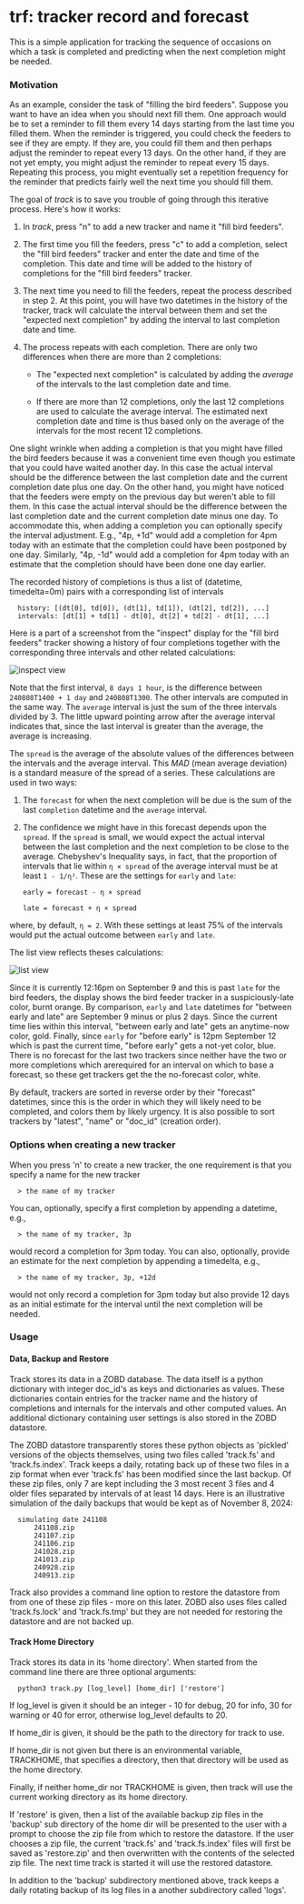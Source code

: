 # trf: tracker record and forecast

This is a simple application for tracking the sequence of occasions on which a task is completed and predicting when the next completion might be needed.

### Motivation

As an example, consider the task of "filling the bird feeders". Suppose you want to have an idea when you should next fill them. One approach would be to set a reminder to fill them every 14 days starting from the last time you filled them. When the reminder is triggered, you could check the feeders to see if they are empty. If they are, you could fill them and then perhaps adjust the reminder to repeat every 13 days. On the other hand, if they are not yet empty, you might adjust the reminder to repeat every 15 days. Repeating this process, you might eventually set a repetition frequency for the reminder that predicts fairly well the next time you should fill them.

The goal of *track* is to save you trouble of going through this iterative process. Here's how it works:


1. In *track*, press "n" to add a new tracker and name it "fill bird feeders".
2. The first time you fill the feeders, press "c" to add a completion, select the "fill bird feeders" tracker and enter the date and time of the completion. This date and time will be added to the history of completions for the "fill bird feeders" tracker.
3. The next time you need to fill the feeders, repeat the process described in step 2. At this point, you will have two datetimes in the history of the tracker, track will calculate the interval between them and set the "expected next completion" by adding the interval to last completion date and time.
4. The process repeats with each completion. There are only two differences when there are more than 2 completions:

      - The "expected next completion" is calculated by adding the *average* of the intervals to the last completion date and time.

      - If there are more than 12 completions, only the last 12 completions are used to calculate the average interval. The estimated next completion date and time is thus based only on the average of the intervals for the most recent 12 completions.

One slight wrinkle when adding a completion is that you might have filled the bird feeders because it was a convenient time even though you estimate that you could have waited another day. In this case the actual interval should be the difference between the last completion date and the current completion date plus one day. On the other hand, you might have noticed that the feeders were empty on the previous day but weren't able to fill them. In this case the actual interval should be the difference between the last completion date and the current completion date minus one day. To accommodate this, when adding a completion you can optionally specify the interval adjustment. E.g., "4p, +1d" would add a completion for 4pm today with an estimate that the completion could have been postponed by one day. Similarly, "4p, -1d" would add a completion for 4pm today with an estimate that the completion should have been done one day earlier.

The recorded history of completions is thus a list of (datetime, timedelta=0m) pairs with a corresponding list of intervals

      history: [(dt[0], td[0]), (dt[1], td[1]), (dt[2], td[2]), ...]
      intervals: [dt[1] + td[1] - dt[0], dt[2] + td[2] - dt[1], ...]

Here is a part of a screenshot from the "inspect" display for the "fill bird feeders" tracker showing a history of four completions together with the corresponding three intervals and other related calculations:

![inspect view](tracker_inspect.png)

Note that the first interval, `8 days 1 hour`, is the difference between `240808T1400 + 1 day` and `240808T1300`.  The other intervals are computed in the same way. The `average` interval is just the sum of the three intervals divided by 3. The little upward pointing arrow after the average interval indicates that, since the last interval is greater than the average, the average is increasing.

The `spread` is the average of the absolute values of the differences between the intervals and the average interval. This *MAD* (mean average deviation) is a standard measure of the spread of a series. These calculations are used in two ways:

1. The `forecast` for when the next completion will be due is the sum of the last `completion` datetime and the `average` interval.
2. The confidence we might have in this forecast depends upon the `spread`. If the `spread` is small, we would expect the actual interval between the last completion and the next completion to be close to the average. Chebyshev's Inequality says, in fact, that the proportion of intervals that lie within `η × spread` of the average interval must be at least `1 - 1/η²`. These are the settings for `early` and `late`:

      `early = forecast - η × spread`

      `late = forecast + η × spread`

where, by default, `η = 2`. With these settings at least 75% of the intervals would put the actual outcome between `early` and `late`.

The list view reflects theses calculations:

![list view](tracker_list.png)

Since it is currently 12:16pm on September 9 and this is past `late` for the bird feeders, the display shows the bird feeder tracker in a suspiciously-late color, burnt orange. By comparison, `early` and `late` datetimes for "between early and late" are September 9 minus or plus 2 days.  Since the current time lies within this interval, "between early and late" gets an anytime-now color, gold. Finally, since `early` for "before early" is 12pm September 12 which is past the current time, "before early" gets a not-yet color, blue. There is no forecast for the last two trackers since neither have the two or more completions which arerequired for an interval on which to base a forecast, so these get trackers get the the no-forecast color, white.

By default, trackers are sorted in reverse order by their "forecast" datetimes, since this is the order in which they will likely need to be completed, and colors them by likely urgency. It is also possible to sort trackers by "latest", "name" or "doc_id" (creation order).

### Options when creating a new tracker

When you press 'n' to create a new tracker, the one requirement is that you specify a name for the new tracker

      > the name of my tracker

You can, optionally, specify a first completion by appending a datetime, e.g.,

      > the name of my tracker, 3p

would record a completion for 3pm today. You can also, optionally, provide an estimate for the next completion by appending a timedelta, e.g.,

      > the name of my tracker, 3p, +12d

would not only record a completion for 3pm today but also provide 12 days as an initial estimate for the interval until the next completion will be needed.

### Usage

#### Data, Backup and Restore

Track stores its data in a ZOBD database.  The data itself is a python dictionary with integer doc_id's as keys and dictionaries as values. These dictionaries contain entries for the tracker name and the history of completions and internals for the intervals and other computed values.  An additional dictionary containing user settings is also stored in the ZOBD datastore.

The ZOBD datastore transparently stores these python objects as 'pickled' versions of the objects themselves, using two files called 'track.fs' and 'track.fs.index'. Track keeps a daily, rotating back up of these two files in a zip format when ever 'track.fs' has been modified since the last backup.  Of these zip files, only 7 are kept  including the 3 most recent 3 files and 4 older files separated by intervals of at least 14 days. Here is an illustrative simulation of the daily backups that would be kept as of November 8, 2024:

      simulating date 241108
          241108.zip
          241107.zip
          241106.zip
          241028.zip
          241013.zip
          240928.zip
          240913.zip

Track also provides a command line option to restore the datastore from from one of these zip files - more on this later.  ZOBD also uses files called 'track.fs.lock' and 'track.fs.tmp' but they are not needed for restoring the datastore and are not backed up.

#### Track Home Directory

Track stores its data in its 'home directory'. When started from the command line there are three optional arguments:

      python3 track.py [log_level] [home_dir] ['restore']

If log_level is given it should be an integer - 10 for debug, 20 for info, 30 for warning or 40 for error, otherwise log_level defaults to 20.

If home_dir is given, it should be the path to the directory for track to use.

If home_dir is not given but there is an environmental variable, TRACKHOME, that specifies a directory, then that directory will be used as the home directory.

Finally, if neither home_dir nor TRACKHOME is given, then track will use the current working directory as its home directory.

If 'restore' is given, then a list of the available backup zip files in the 'backup' sub directory of the home dir will be presented to the user with a prompt to choose the zip file from which to restore the datastore. If the user chooses a zip file, the current 'track.fs' and 'track.fs.index' files will first be saved as 'restore.zip' and then overwritten with the contents of the selected zip file. The next time track is started it will use the restored datastore.

In addition to the 'backup' subdirectory mentioned above, track keeps a daily rotating backup of its log files in a another subdirectory called 'logs'.